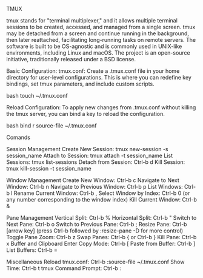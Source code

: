 TMUX

tmux stands for "terminal multiplexer," and it allows
multiple terminal sessions to be created, accessed,
and managed from a single screen. tmux may be detached
from a screen and continue running in the background,
then later reattached, facilitating long-running tasks
on remote servers. The software is built to be OS-agnostic
and is commonly used in UNIX-like environments, including
Linux and macOS. The project is an open-source initiative,
traditionally released under a BSD license.

Basic Configuration:
tmux.conf: Create a .tmux.conf file in your home directory
for user-level configurations. This is where you can
redefine key bindings, set tmux parameters, and include
custom scripts.

bash
touch ~/.tmux.conf

Reload Configuration: To apply new changes from .tmux.conf
without killing the tmux server, you can bind a key to
reload the configuration.

bash
bind r source-file ~/.tmux.conf

Comands

Session Management
Create New Session: tmux new-session -s session_name
Attach to Session: tmux attach -t session_name
List Sessions: tmux list-sessions
Detach from Session: Ctrl-b d
Kill Session: tmux kill-session -t session_name

Window Management
Create New Window: Ctrl-b c
Navigate to Next Window: Ctrl-b n
Navigate to Previous Window: Ctrl-b p
List Windows: Ctrl-b l
Rename Current Window: Ctrl-b ,
Select Window by Index: Ctrl-b 0 (or any number corresponding to the window index)
Kill Current Window: Ctrl-b &

Pane Management
Vertical Split: Ctrl-b %
Horizontal Split: Ctrl-b "
Switch to Next Pane: Ctrl-b o
Switch to Previous Pane: Ctrl-b ;
Resize Pane: Ctrl-b [arrow key] (press Ctrl-b followed by :resize-pane -D for more control)
Toggle Pane Zoom: Ctrl-b z
Swap Panes: Ctrl-b { or Ctrl-b }
Kill Pane: Ctrl-b x
Buffer and Clipboard
Enter Copy Mode: Ctrl-b [
Paste from Buffer: Ctrl-b ]
List Buffers: Ctrl-b =

Miscellaneous
Reload tmux.conf: Ctrl-b :source-file ~/.tmux.conf
Show Time: Ctrl-b t
tmux Command Prompt: Ctrl-b :
